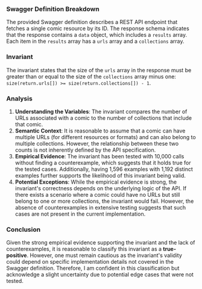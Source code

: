 ### Swagger Definition Breakdown
The provided Swagger definition describes a REST API endpoint that fetches a single comic resource by its ID. The response schema indicates that the response contains a `data` object, which includes a `results` array. Each item in the `results` array has a `urls` array and a `collections` array. 

### Invariant
The invariant states that the size of the `urls` array in the response must be greater than or equal to the size of the `collections` array minus one: `size(return.urls[]) >= size(return.collections[]) - 1`. 

### Analysis
1. **Understanding the Variables**: The invariant compares the number of URLs associated with a comic to the number of collections that include that comic. 
2. **Semantic Context**: It is reasonable to assume that a comic can have multiple URLs (for different resources or formats) and can also belong to multiple collections. However, the relationship between these two counts is not inherently defined by the API specification. 
3. **Empirical Evidence**: The invariant has been tested with 10,000 calls without finding a counterexample, which suggests that it holds true for the tested cases. Additionally, having 1,596 examples with 1,192 distinct examples further supports the likelihood of this invariant being valid. 
4. **Potential Exceptions**: While the empirical evidence is strong, the invariant's correctness depends on the underlying logic of the API. If there exists a scenario where a comic could have no URLs but still belong to one or more collections, the invariant would fail. However, the absence of counterexamples in extensive testing suggests that such cases are not present in the current implementation.

### Conclusion
Given the strong empirical evidence supporting the invariant and the lack of counterexamples, it is reasonable to classify this invariant as a **true-positive**. However, one must remain cautious as the invariant's validity could depend on specific implementation details not covered in the Swagger definition. Therefore, I am confident in this classification but acknowledge a slight uncertainty due to potential edge cases that were not tested.
